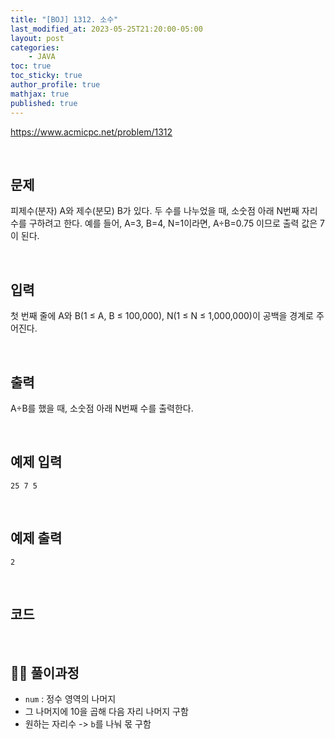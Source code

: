 ```yaml
---
title: "[BOJ] 1312. 소수"
last_modified_at: 2023-05-25T21:20:00-05:00
layout: post
categories:
    - JAVA
toc: true
toc_sticky: true
author_profile: true
mathjax: true
published: true
---
```


<https://www.acmicpc.net/problem/1312>

<br>

## 문제

피제수(분자) A와 제수(분모) B가 있다. 두 수를 나누었을 때, 소숫점 아래 N번째 자리수를 구하려고 한다. 예를 들어, A=3, B=4, N=1이라면, A÷B=0.75 이므로 출력 값은 7이 된다.

<br>

## 입력

첫 번째 줄에 A와 B(1 ≤ A, B ≤ 100,000), N(1 ≤ N ≤ 1,000,000)이 공백을 경계로 주어진다.

<br>

## 출력

A÷B를 했을 때, 소숫점 아래 N번째 수를 출력한다.

<br>

## 예제 입력
```
25 7 5
```

<br>

## 예제 출력 
```
2
```

<br>

## 코드

<script src="https://gist.github.com/bokyung124/adff014cae4ed84c608996943a2d2bd3.js"></script>

<br>

## 👩‍💻 풀이과정
- `num` : 정수 영역의 나머지
- 그 나머지에 10을 곱해 다음 자리 나머지 구함
- 원하는 자리수 -> `b`를 나눠 몫 구함
